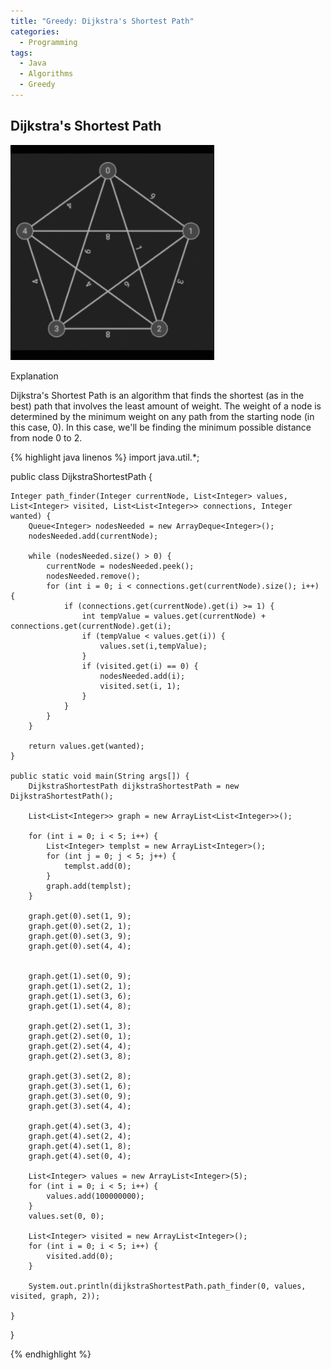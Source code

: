 ```yaml
---
title: "Greedy: Dijkstra's Shortest Path"
categories:
  - Programming
tags:
  - Java
  - Algorithms
  - Greedy
---
```


## Dijkstra's Shortest Path

![](/assets/images/adijkstras.gif)

Explanation

Dijkstra's Shortest Path is an algorithm that finds the shortest (as in the best) path that involves the least amount of weight. The weight of a node is determined by the minimum weight on any path from the starting node (in this case, 0). In this case, we'll be finding the minimum possible distance from node 0 to 2.


{% highlight java linenos %}
import java.util.*;

public class DijkstraShortestPath {

    Integer path_finder(Integer currentNode, List<Integer> values, List<Integer> visited, List<List<Integer>> connections, Integer wanted) {
        Queue<Integer> nodesNeeded = new ArrayDeque<Integer>();
        nodesNeeded.add(currentNode);

        while (nodesNeeded.size() > 0) {
            currentNode = nodesNeeded.peek();
            nodesNeeded.remove();
            for (int i = 0; i < connections.get(currentNode).size(); i++) {
                if (connections.get(currentNode).get(i) >= 1) {
                    int tempValue = values.get(currentNode) + connections.get(currentNode).get(i);
                    if (tempValue < values.get(i)) {
                        values.set(i,tempValue);
                    }
                    if (visited.get(i) == 0) {
                        nodesNeeded.add(i);
                        visited.set(i, 1);
                    }
                }
            }
        }

        return values.get(wanted);
    }

    public static void main(String args[]) {
        DijkstraShortestPath dijkstraShortestPath = new DijkstraShortestPath();

        List<List<Integer>> graph = new ArrayList<List<Integer>>();

        for (int i = 0; i < 5; i++) {
            List<Integer> templst = new ArrayList<Integer>();
            for (int j = 0; j < 5; j++) {
                templst.add(0);
            }
            graph.add(templst);
        }

        graph.get(0).set(1, 9);
        graph.get(0).set(2, 1);
        graph.get(0).set(3, 9);
        graph.get(0).set(4, 4);


        graph.get(1).set(0, 9);
        graph.get(1).set(2, 1);
        graph.get(1).set(3, 6);
        graph.get(1).set(4, 8);

        graph.get(2).set(1, 3);
        graph.get(2).set(0, 1);
        graph.get(2).set(4, 4);
        graph.get(2).set(3, 8);

        graph.get(3).set(2, 8);
        graph.get(3).set(1, 6);
        graph.get(3).set(0, 9);
        graph.get(3).set(4, 4);

        graph.get(4).set(3, 4);
        graph.get(4).set(2, 4);
        graph.get(4).set(1, 8);
        graph.get(4).set(0, 4);

        List<Integer> values = new ArrayList<Integer>(5);
        for (int i = 0; i < 5; i++) {
            values.add(100000000);
        }
        values.set(0, 0);

        List<Integer> visited = new ArrayList<Integer>();
        for (int i = 0; i < 5; i++) {
            visited.add(0);
        }

        System.out.println(dijkstraShortestPath.path_finder(0, values, visited, graph, 2));

    }
}

{% endhighlight %}

